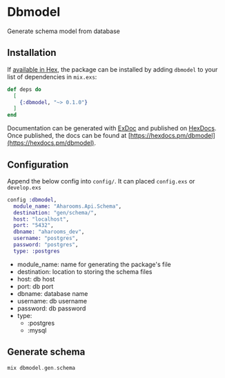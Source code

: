# Dbmodel

Generate schema model from database

## Installation

If [available in Hex](https://hex.pm/docs/publish), the package can be installed
by adding `dbmodel` to your list of dependencies in `mix.exs`:

```elixir
def deps do
  [
    {:dbmodel, "~> 0.1.0"}
  ]
end
```

Documentation can be generated with [ExDoc](https://github.com/elixir-lang/ex_doc)
and published on [HexDocs](https://hexdocs.pm). Once published, the docs can
be found at [https://hexdocs.pm/dbmodel](https://hexdocs.pm/dbmodel).

## Configuration

Append the below config into `config/`. It can placed `config.exs` or `develop.exs`
```elixir
config :dbmodel,
  module_name: "Aharooms.Api.Schema",
  destination: "gen/schema/",
  host: "localhost",
  port: "5432",
  dbname: "aharooms_dev",
  username: "postgres",
  password: "postgres",
  type: :postgres

```

- module_name: name for generating the package's file
- destination: location to storing the schema files
- host: db host
- port: db port
- dbname: database name
- username: db username
- password: db password
- type:
  - :postgres
  - :mysql


## Generate schema
```elixir
mix dbmodel.gen.schema
```
